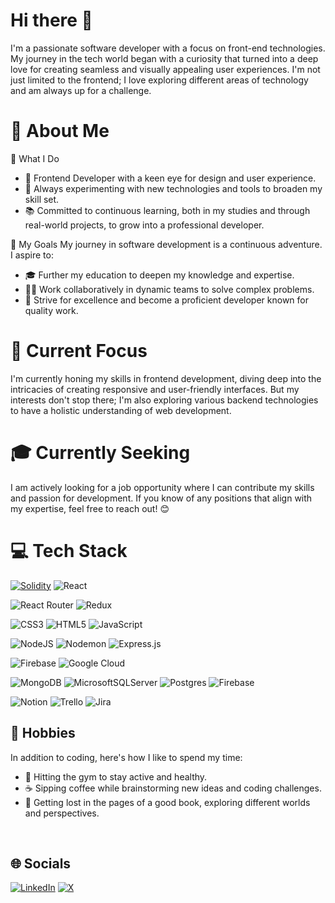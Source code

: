 # Hi there 👋

I'm a passionate software developer with a focus on front-end technologies. My journey in the tech world began with a curiosity that turned into a deep love for creating seamless and visually appealing user experiences. I'm not just limited to the frontend; I love exploring different areas of technology and am always up for a challenge.

# 💫 About Me

🚀 What I Do

- 🔧 Frontend Developer with a keen eye for design and user experience.<br>
- 🧪 Always experimenting with new technologies and tools to broaden my skill set.<br>
- 📚 Committed to continuous learning, both in my studies and through real-world projects, to grow into a professional developer.

🌱 My Goals
My journey in software development is a continuous adventure. I aspire to:<br>

- 🎓 Further my education to deepen my knowledge and expertise.<br>
- 👩‍💻 Work collaboratively in dynamic teams to solve complex problems.<br>
- 🚀 Strive for excellence and become a proficient developer known for quality work.

# 🎯 Current Focus

I'm currently honing my skills in frontend development, diving deep into the intricacies of creating responsive and user-friendly interfaces. But my interests don't stop there; I'm also exploring various backend technologies to have a holistic understanding of web development.
<br>

# 🎓 Currently Seeking

I am actively looking for a job opportunity where I can contribute my skills and passion for development. If you know of any positions that align with my expertise, feel free to reach out! 😊
<br>

# 💻 Tech Stack
[![Solidity](https://img.shields.io/badge/Solidity-363636?logo=solidity&logoColor=fff)](#) ![React](https://img.shields.io/badge/react-%2320232a.svg?style=flat&logo=react&logoColor=%2361DAFB)
<!--  -->
 ![React Router](https://img.shields.io/badge/React_Router-CA4245?style=flat&logo=react-router&logoColor=white) ![Redux](https://img.shields.io/badge/redux-%23593d88.svg?style=flat&logo=redux&logoColor=white) 
<!--  -->
![CSS3](https://img.shields.io/badge/css3-%231572B6.svg?style=flat&logo=css3&logoColor=white) ![HTML5](https://img.shields.io/badge/html5-%23E34F26.svg?style=flat&logo=html5&logoColor=white) ![JavaScript](https://img.shields.io/badge/javascript-%23323330.svg?style=flat&logo=javascript&logoColor=%23F7DF1E) 
<!--  -->
![NodeJS](https://img.shields.io/badge/node.js-6DA55F?style=flat&logo=node.js&logoColor=white) ![Nodemon](https://img.shields.io/badge/NODEMON-%23323330.svg?style=flat&logo=nodemon&logoColor=%BBDEAD) ![Express.js](https://img.shields.io/badge/express.js-%23404d59.svg?style=flat&logo=express&logoColor=%2361DAFB) 
<!--  -->
![Firebase](https://img.shields.io/badge/firebase-%23039BE5.svg?style=flat&logo=firebase) ![Google Cloud](https://img.shields.io/badge/GoogleCloud-%234285F4.svg?style=flat&logo=google-cloud&logoColor=white) 
<!--  -->
<!--![jQuery](https://img.shields.io/badge/jquery-%230769AD.svg?style=flat&logo=jquery&logoColor=white) 
![JWT](https://img.shields.io/badge/JWT-black?style=flat&logo=JSON%20web%20tokens) ![Bootstrap](https://img.shields.io/badge/bootstrap-%238511FA.svg?style=flat&logo=bootstrap&logoColor=white) -->



![MongoDB](https://img.shields.io/badge/MongoDB-%234ea94b.svg?style=flat&logo=mongodb&logoColor=white) ![MicrosoftSQLServer](https://img.shields.io/badge/Microsoft%20SQL%20Server-CC2927?style=flat&logo=microsoft%20sql%20server&logoColor=white) ![Postgres](https://img.shields.io/badge/postgres-%23316192.svg?style=flat&logo=postgresql&logoColor=white) ![Firebase](https://img.shields.io/badge/Firebase-039BE5?style=flat&logo=Firebase&logoColor=white) 
<!--  -->

 <!--  -->
<!--  -->
![Notion](https://img.shields.io/badge/Notion-%23000000.svg?style=flat&logo=notion&logoColor=white) 
![Trello](https://img.shields.io/badge/Trello-%23026AA7.svg?style=flat&logo=Trello&logoColor=white) ![Jira](https://img.shields.io/badge/jira-%230A0FFF.svg?style=flat&logo=jira&logoColor=white)

## 🌟 Hobbies

In addition to coding, here's how I like to spend my time:

- 💪 Hitting the gym to stay active and healthy.
- ☕ Sipping coffee while brainstorming new ideas and coding challenges.
- 📖 Getting lost in the pages of a good book, exploring different worlds and perspectives.
<br>

<!--## 📫 Get in Touch

I'm always open to new opportunities, collaborations, or just a friendly chat. Feel free to reach out if you:

- 🤝 Are looking to collaborate on a project.
- 📚 Have book recommendations (I'm all ears!).
- ☕ Want to discuss anything tech-related over a cup of coffee.
<br> -->

## 🌐 Socials

[![LinkedIn](https://img.shields.io/badge/LinkedIn-%230077B5.svg?logo=linkedin&logoColor=white)](https://linkedin.com/in/rumena-staneva)
[![X](https://img.shields.io/badge/X-%23000000.svg?logo=X&logoColor=white)](https://x.com/rumba_pumba_)
</br>
<!-- <a href="https://github.com/RumenaStaneva"><img align="center" src="https://github-readme-stats.vercel.app/api?username=RumenaStaneva&show_icons=true&include_all_commits=true&theme=buefy&hide_border=true" alt="Rumena's github stats" /></a> | <a href="https://github.com/RumenaStaneva"><img align="center" src="https://github-readme-stats.vercel.app/api/top-langs/?username=RumenaStaneva&exclude_repo=shopify-titan-smart-cable&langs_count=6&layout=compact&theme=buefy&hide_border=true" /></a> -->

<!-- # 📊 GitHub Stats

![](https://github-readme-stats.vercel.app/api?username=RumenaStaneva&theme=dark&hide_border=false&include_all_commits=true&count_private=true)<br/>
![](https://github-readme-streak-stats.herokuapp.com/?user=RumenaStaneva&theme=dark&hide_border=false)<br/> 
![](https://github-readme-stats.vercel.app/api/top-langs/?username=RumenaStaneva&theme=dark&hide_border=false&include_all_commits=true&count_private=true&layout=compact) -->

<!-- ## 🏆 GitHub Trophies

![](https://github-profile-trophy.vercel.app/?username=RumenaStaneva&theme=radical&no-frame=false&no-bg=true&margin-w=4) -->

<!--
**RumenaStaneva/RumenaStaneva** is a ✨ _special_ ✨ repository because its `README.md` (this file) appears on your GitHub profile.
